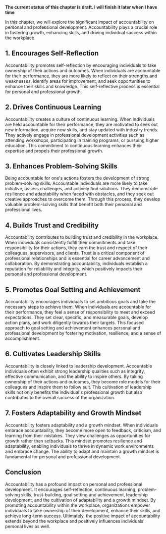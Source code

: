 **The current status of this chapter is draft. I will finish it later when I have time**

In this chapter, we will explore the significant impact of accountability on personal and professional development. Accountability plays a crucial role in fostering growth, enhancing skills, and driving individual success within the workplace.

**1. Encourages Self-Reflection**
---------------------------------

Accountability promotes self-reflection by encouraging individuals to take ownership of their actions and outcomes. When individuals are accountable for their performance, they are more likely to reflect on their strengths and weaknesses, identify areas for improvement, and seek opportunities to enhance their skills and knowledge. This self-reflective process is essential for personal and professional growth.

**2. Drives Continuous Learning**
---------------------------------

Accountability creates a culture of continuous learning. When individuals are held accountable for their performance, they are motivated to seek out new information, acquire new skills, and stay updated with industry trends. They actively engage in professional development activities such as attending workshops, participating in training programs, or pursuing higher education. This commitment to continuous learning enhances their expertise and propels their professional growth.

**3. Enhances Problem-Solving Skills**
--------------------------------------

Being accountable for one's actions fosters the development of strong problem-solving skills. Accountable individuals are more likely to take initiative, assess challenges, and actively find solutions. They demonstrate resilience and adaptability when faced with obstacles, and they seek out creative approaches to overcome them. Through this process, they develop valuable problem-solving skills that benefit both their personal and professional lives.

**4. Builds Trust and Credibility**
-----------------------------------

Accountability contributes to building trust and credibility in the workplace. When individuals consistently fulfill their commitments and take responsibility for their actions, they earn the trust and respect of their colleagues, supervisors, and clients. Trust is a critical component of professional relationships and is essential for career advancement and collaboration. By demonstrating accountability, individuals establish a reputation for reliability and integrity, which positively impacts their personal and professional development.

**5. Promotes Goal Setting and Achievement**
--------------------------------------------

Accountability encourages individuals to set ambitious goals and take the necessary steps to achieve them. When individuals are accountable for their performance, they feel a sense of responsibility to meet and exceed expectations. They set clear, specific, and measurable goals, develop action plans, and work diligently towards their targets. This focused approach to goal setting and achievement enhances personal and professional development by fostering motivation, resilience, and a sense of accomplishment.

**6. Cultivates Leadership Skills**
-----------------------------------

Accountability is closely linked to leadership development. Accountable individuals often exhibit strong leadership qualities such as integrity, effective communication, and the ability to inspire others. By taking ownership of their actions and outcomes, they become role models for their colleagues and inspire them to follow suit. This cultivation of leadership skills not only benefits the individual's professional growth but also contributes to the overall success of the organization.

**7. Fosters Adaptability and Growth Mindset**
----------------------------------------------

Accountability fosters adaptability and a growth mindset. When individuals embrace accountability, they become more open to feedback, criticism, and learning from their mistakes. They view challenges as opportunities for growth rather than setbacks. This mindset promotes resilience and adaptability, enabling individuals to thrive in dynamic work environments and embrace change. The ability to adapt and maintain a growth mindset is fundamental for personal and professional development.

**Conclusion**
--------------

Accountability has a profound impact on personal and professional development. It encourages self-reflection, continuous learning, problem-solving skills, trust-building, goal setting and achievement, leadership development, and the cultivation of adaptability and a growth mindset. By promoting accountability within the workplace, organizations empower individuals to take ownership of their development, enhance their skills, and achieve long-term success. Ultimately, the positive impact of accountability extends beyond the workplace and positively influences individuals' personal lives as well.
